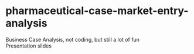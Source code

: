 # pharmaceutical-case-market-entry-analysis
Business Case Analysis, not coding, but still a lot of fun <br /> 
Presentation slides
